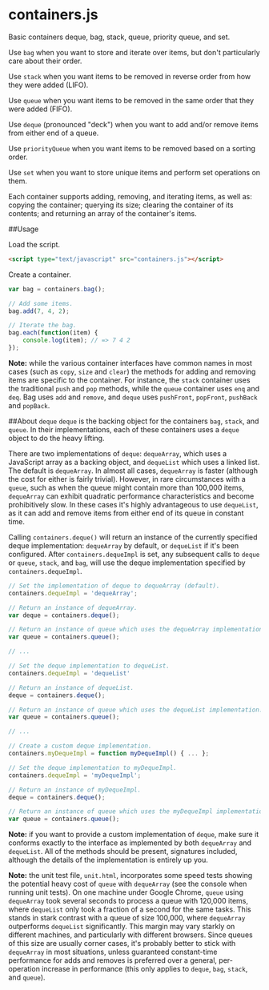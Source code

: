 # containers.js
Basic containers deque, bag, stack, queue, priority queue, and set.

Use `bag` when you want to store and iterate over items, but don't particularly care about their order.

Use `stack` when you want items to be removed in reverse order from how they were added (LIFO).

Use `queue` when you want items to be removed in the same order that they were added (FIFO).

Use `deque` (pronounced "deck") when you want to add and/or remove items from either end of a queue.

Use `priorityQueue` when you want items to be removed based on a sorting order.

Use `set` when you want to store unique items and perform set operations on them.

Each container supports adding, removing, and iterating items, as well as: copying the container; querying its size; clearing the container of its contents; and returning an array of the container's items.

##Usage

Load the script.

```html
<script type="text/javascript" src="containers.js"></script>
```

Create a container.

```javascript
var bag = containers.bag();

// Add some items.
bag.add(7, 4, 2);

// Iterate the bag.
bag.each(function(item) {
    console.log(item); // => 7 4 2
});
```

**Note:** while the various container interfaces have common names in most cases (such as `copy`, `size` and `clear`) the methods for adding and removing items are specific to the container. For instance, the `stack` container uses the traditional `push` and `pop` methods, while the `queue` container uses `enq` and `deq`. Bag uses `add` and `remove`, and `deque` uses `pushFront`, `popFront`, `pushBack` and `popBack`.

##About `deque`
`deque` is the backing object for the containers `bag`, `stack`, and `queue`. In their implementations, each of these containers uses a `deque` object to do the heavy lifting. 

There are two implementations of `deque`: `dequeArray`, which uses a JavaScript array as a backing object, and `dequeList` which uses a linked list. The default is `dequeArray`. In almost all cases, `dequeArray` is faster (although the cost for either is fairly trivial). However, in rare circumstances with a `queue`, such as when the queue might contain more than 100,000 items, `dequeArray` can exhibit quadratic performance characteristics and become prohibitively slow. In these cases it's highly advantageous to use `dequeList`, as it can add and remove items from either end of its queue in constant time.

Calling `containers.deque()` will return an instance of the currently specified deque implementation: `dequeArray` by default, or `dequeList` if it's been configured. After `containers.dequeImpl` is set, any subsequent calls to `deque` or `queue`, `stack`, and `bag`, will use the deque implementation specified by `containers.dequeImpl`.

```javascript
// Set the implementation of deque to dequeArray (default).
containers.dequeImpl = 'dequeArray';

// Return an instance of dequeArray.
var deque = containers.deque();

// Return an instance of queue which uses the dequeArray implementation.
var queue = containers.queue();

// ...

// Set the deque implementation to dequeList.
containers.dequeImpl = 'dequeList'

// Return an instance of dequeList.
deque = containers.deque();

// Return an instance of queue which uses the dequeList implementation.
var queue = containers.queue();

// ...

// Create a custom deque implementation.
containers.myDequeImpl = function myDequeImpl() { ... };

// Set the deque implementation to myDequeImpl.
containers.dequeImpl = 'myDequeImpl';

// Return an instance of myDequeImpl.
deque = containers.deque(); 

// Return an instance of queue which uses the myDequeImpl implementation.
var queue = containers.queue();

```

**Note:** if you want to provide a custom implementation of `deque`, make sure it conforms exactly to the interface as implemented by both `dequeArray` and `dequeList`. All of the methods should be present, signatures included, although the details of the implementation is entirely up you.

**Note:** the unit test file, `unit.html`, incorporates some speed tests showing the potential heavy cost of `queue` with `dequeArray` (see the console when running unit tests). On one machine under Google Chrome, `queue` using `dequeArray` took several seconds to process a queue with 120,000 items, where `dequeList` only took a fraction of a second for the same tasks. This stands in stark contrast with a queue of size 100,000, where `dequeArray` outperforms `dequeList` significantly. This margin may vary starkly on different machines, and particularly with different browsers. Since queues of this size are usually corner cases, it's probably better to stick with `dequeArray` in most situations, unless guaranteed constant-time performance for adds and removes is preferred over a general, per-operation increase in performance (this only applies to `deque`, `bag`, `stack`, and `queue`).

